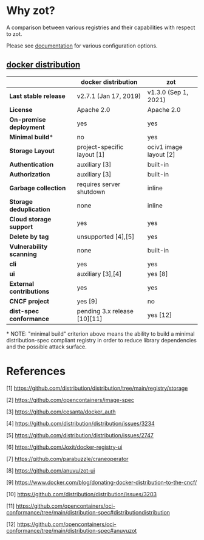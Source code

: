 # Why zot?

A comparison between various registries and their capabilities with respect to zot.

Please see [documentation](./examples/README.md) for various configuration options.

## [docker distribution](https://github.com/distribution/distribution)

| | docker distribution | zot |
|---|---|---|
| **Last stable release** | v2.7.1 (Jan 17, 2019) | v1.3.0 (Sep 1, 2021) |
| **License** | Apache 2.0 | Apache 2.0 |
| **On-premise deployment** | yes | yes |
| **Minimal build*** | no | yes |
| **Storage Layout** | project-specific layout [1] | ociv1 image layout [2] |
| **Authentication** | auxiliary [3] | built-in |
| **Authorization** | auxiliary [3] | built-in |
| **Garbage collection** | requires server shutdown | inline |
| **Storage deduplication** | none | inline |
| **Cloud storage support** | yes | yes |
| **Delete by tag** | unsupported [4],[5] | yes |
| **Vulnerability scanning** | none | built-in |
| **cli** | yes | yes |
| **ui** | auxiliary [3],[4] | yes [8] |
| **External contributions** | yes | yes |
| **CNCF project** | yes [9] | no |
| **dist-spec conformance** | pending 3.x release [10][11] | yes [12] |

\* NOTE: "minimal build" criterion above means the ability to build a minimal
distribution-spec compliant registry in order to reduce library dependencies
and the possible attack surface.

# References

[1] https://github.com/distribution/distribution/tree/main/registry/storage

[2] https://github.com/opencontainers/image-spec

[3] https://github.com/cesanta/docker_auth

[4] https://github.com/distribution/distribution/issues/3234

[5] https://github.com/distribution/distribution/issues/2747

[6] https://github.com/Joxit/docker-registry-ui

[7] https://github.com/parabuzzle/craneoperator

[8] https://github.com/anuvu/zot-ui

[9] https://www.docker.com/blog/donating-docker-distribution-to-the-cncf/

[10] https://github.com/distribution/distribution/issues/3203

[11] https://github.com/opencontainers/oci-conformance/tree/main/distribution-spec#distributiondistribution

[12] https://github.com/opencontainers/oci-conformance/tree/main/distribution-spec#anuvuzot
